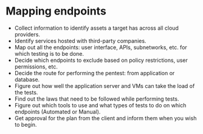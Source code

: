 # Mapping endpoints

* Collect information to identify assets a target has across all cloud providers.
* Identify services hosted with third-party companies.
* Map out all the endpoints: user interface, APIs, subnetworks, etc. for which testing is to be done.
* Decide which endpoints to exclude based on policy restrictions, user permissions, etc.
* Decide the route for performing the pentest: from application or database.
* Figure out how well the application server and VMs can take the load of the tests.
* Find out the laws that need to be followed while performing tests.
* Figure out which tools to use and what types of tests to do on which endpoints (Automated or Manual).
* Get approval for the plan from the client and inform them when you wish to begin.